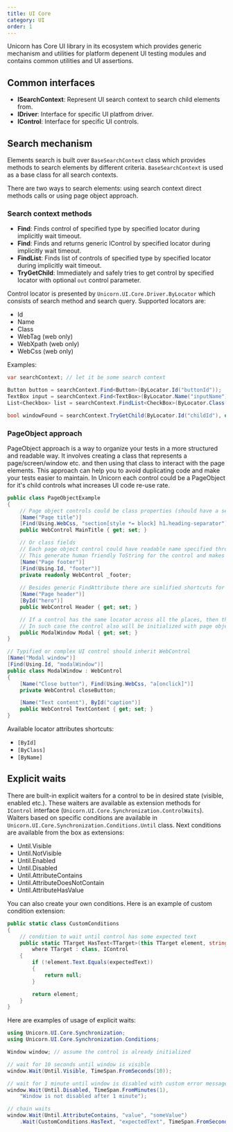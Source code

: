 ```yaml
---
title: UI Core
category: UI
order: 1
---
```


Unicorn has Core UI library in its ecosystem which provides generic mechanism and utilities for platform depenent UI testing modules and contains common utilities and UI assertions.

## Common interfaces

 - **ISearchContext**: Represent UI search context to search child elements from.
 - **IDriver**: Interface for specific UI platfrom driver.
 - **IControl**: Interface for specific UI controls.

## Search mechanism

Elements search is built over `BaseSearchContext` class which provides methods to search elements by different criteria. `BaseSearchContext` is used as a base class for all search contexts.

There are two ways to search elements: using search context direct methods calls or using page object approach.

### Search context methods
 - **Find<T>**: Finds control of specified type by specified locator during implicitly wait timeout.
 - **Find**: Finds and returns generic IControl by specified locator during implicitly wait timeout.
 - **FindList<T>**: Finds list of controls of specified type by specified locator during implicitly wait timeout.
 - **TryGetChild**: Immediately and safely tries to get control by specified locator with optional `out` control parameter.

Control locator is presented by `Unicorn.UI.Core.Driver.ByLocator` which consists of search method and search query. Supported locators are: 
 - Id
 - Name
 - Class
 - WebTag (web only)
 - WebXpath (web only)
 - WebCss (web only)

Examples:

```csharp
var searchContext; // let it be some search context

Button button = searchContext.Find<Button>(ByLocator.Id("buttonId"));
TextBox input = searchContext.Find<TextBox>(ByLocator.Name("inputName"));
List<Checkbox> list = searchContext.FindList<CheckBox>(ByLocator.Class("checkBoxClass"));

bool windowFound = searchContext.TryGetChild(ByLocator.Id("childId"), out Window childControl);
```

### PageObject approach

PageObject approach is a way to organize your tests in a more structured and readable way. It involves creating a class that represents a page/screen/window etc. and then using that class to interact with the page elements. This approach can help you to avoid duplicating code and make your tests easier to maintain. In Unicorn each control could be a PageObject for it's child controls what increases UI code re-use rate.

```csharp
public class PageObjectExample
{
    // Page object controls could be class properties (should have a setter).
    [Name("Page title")]
    [Find(Using.WebCss, "section[style *= block] h1.heading-separator")]
    public WebControl MainTitle { get; set; }

    // Or class fields
    // Each page object control could have readable name specified through NameAttribute.
    // This generate human friendly ToString for the control and makes reports and logs more readable.
    [Name("Page footer")]
    [Find(Using.Id, "footer")]
    private readonly WebControl _footer;
    
    // Besides generic FindAttribute there are simlified shortcuts for locators
    [Name("Page header")]
    [ById("hero")]
    public WebControl Header { get; set; }

    // If a control has the same locator across all the places, then the locator and the name could be specified for the control type using the same FindAttribute and NameAttribute.
    // In such case the control also will be initialized with page object.
    public ModalWindow Modal { get; set; }
}

// Typified or complex UI control should inherit WebControl
[Name("Modal window")]
[Find(Using.Id, "modalWindow")]
public class ModalWindow : WebControl
{
    [Name("Close button"), Find(Using.WebCss, "a[onclick]")]
    private WebControl closeButton;

    [Name("Text content"), ById("caption")]
    public WebControl TextContent { get; set; }
}
```

Available locator attributes shortcuts:
 - `[ById]`
 - `[ByClass]`
 - `[ByName]`

## Explicit waits
There are built-in explicit waiters for a control to be in desired state (visible, enabled etc.). These waiters are available as extension methods for `IControl` interface (`Unicorn.UI.Core.Synchronization.ControlWaits`). Waiters based on specific conditions are available in `Unicorn.UI.Core.Synchronization.Conditions.Until` class. Next conditions are available from the box as extensions:
 - Until.Visible
 - Until.NotVisible
 - Until.Enabled
 - Until.Disabled
 - Until.AttributeContains
 - Until.AttributeDoesNotContain
 - Until.AttributeHasValue

You can also create your own conditions. Here is an example of custom condition extension:

```csharp
public static class CustomConditions
{
    // condition to wait until control has some expected text
    public static TTarget HasText<TTarget>(this TTarget element, string expectedText) 
        where TTarget : class, IControl
    {
        if (!element.Text.Equals(expectedText))
        {
            return null;
        }

        return element;
    }
}
```

Here are examples of usage of explicit waits:

```csharp
using Unicorn.UI.Core.Synchronization;
using Unicorn.UI.Core.Synchronization.Conditions;

Window window; // assume the control is already initialized

// wait for 10 seconds until window is visible
window.Wait(Until.Visible, TimeSpan.FromSeconds(10));

// wait for 1 minute until window is disabled with custom error message
window.Wait(Until.Disabled, TimeSpan.FromMinutes(1), 
    "Window is not disabled after 1 minute");

// chain waits
window.Wait(Until.AttributeContains, "value", "someValue")
    .Wait(CustomConditions.HasText, "expectedText", TimeSpan.FromSeconds(10));
```